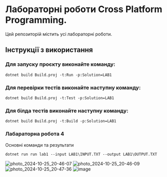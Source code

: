 # Лабораторні роботи Cross Platform Programming.

Цей репозиторій містить усі лабораторні роботи. 

## Інструкції з використання

### Для запуску проєкту виконайте команду:
```
dotnet build Build.proj -t:Run -p:Solution=LAB1
```
### Для перевірки тестів виконайте наступну команду:
```
dotnet build Build.proj -t:Test -p:Solution=LAB1
```
### Для білда тестів виконайте наступну команду:
```
dotnet build Build.proj -t:Build -p:Solution=LAB1
```
### Лабараторна робота 4
Основні команди та результати

```
dotnet run run lab1 --input LAB1\INPUT.TXT --output LAB1\OUTPUT.TXT

```

![photo_2024-10-25_20-46-07](https://github.com/user-attachments/assets/b8027226-e681-4a98-b5d8-dc34a3a29478)
![photo_2024-10-25_20-46-09](https://github.com/user-attachments/assets/15c0333a-f870-4166-8b69-ba1f11cdb331)
![photo_2024-10-25_20-47-36](https://github.com/user-attachments/assets/ae941c2e-f7bf-4f7d-b826-3e44bde83834)
![image](https://github.com/user-attachments/assets/fc15ccc6-91f8-47a0-8583-175ecf3e0eb4)
